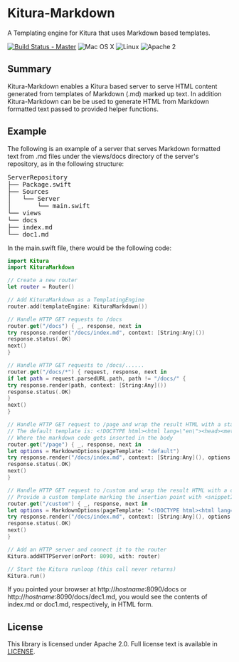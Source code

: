 # Kitura-Markdown
A Templating engine for Kitura that uses Markdown based templates.

[![Build Status - Master](https://travis-ci.org/IBM-Swift/Kitura.svg?branch=master)](https://travis-ci.org/IBM-Swift/Kitura-Markdown)
![Mac OS X](https://img.shields.io/badge/os-Mac%20OS%20X-green.svg?style=flat)
![Linux](https://img.shields.io/badge/os-linux-green.svg?style=flat)
![Apache 2](https://img.shields.io/badge/license-Apache2-blue.svg?style=flat)

## Summary
Kitura-Markdown enables a Kitura based server to serve HTML content generated from templates of
Markdown (.md) marked up text. In addition Kitura-Markdown can be be used to generate HTML from
Markdown formatted text passed to provided helper functions.

## Example
The following is an example of a server that serves Markdown formatted text from .md files
under the views/docs directory of the server's repository, as in the following structure:

<pre>
ServerRepository
├── Package.swift
├── Sources
│   └── Server
│       └── main.swift
└── views
└── docs
├── index.md
└── doc1.md
</pre>

In the main.swift file, there would be the following code:

```swift
import Kitura
import KituraMarkdown

// Create a new router
let router = Router()

// Add KituraMarkdown as a TemplatingEngine
router.add(templateEngine: KituraMarkdown())

// Handle HTTP GET requests to /docs
router.get("/docs") { _, response, next in
try response.render("/docs/index.md", context: [String:Any]())
response.status(.OK)
next()
}

// Handle HTTP GET requests to /docs/......
router.get("/docs/*") { request, response, next in
if let path = request.parsedURL.path, path != "/docs/" {
try response.render(path, context: [String:Any]())
response.status(.OK)
}
next()
}

// Handle HTTP GET request to /page and wrap the result HTML with a static page template
// The default template is: <!DOCTYPE html><html lang=\"en\"><head><meta charset=\"UTF-8\"></head><body></body></html>
// Where the markdown code gets inserted in the body
router.get("/page") { _, response, next in
let options = MarkdownOptions(pageTemplate: "default")
try response.render("/docs/index.md", context: [String:Any](), options: options)
response.status(.OK)
next()
}

// Handle HTTP GET request to /custom and wrap the result HTML with a customized static page template
// Provide a custom template marking the insertion point with <snippetInsertLocation></snippetInsertLocation> tags
router.get("/custom") { _, response, next in
let options = MarkdownOptions(pageTemplate: "<!DOCTYPE html><html lang=\"en\"><head><meta charset=\"UTF-8\"></head><body><div><snippetInsertLocation></snippetInsertLocation></div></body></html>")
try response.render("/docs/index.md", context: [String:Any](), options: options)
response.status(.OK)
next()
}

// Add an HTTP server and connect it to the router
Kitura.addHTTPServer(onPort: 8090, with: router)

// Start the Kitura runloop (this call never returns)
Kitura.run()
```

If you pointed your browser at http://_hostname_:8090/docs or
http://_hostname_:8090/docs/dec1.md, you would see the contents of index.md
or doc1.md, respectively, in HTML form. 

## License
This library is licensed under Apache 2.0. Full license text is available in [LICENSE](LICENSE.txt).
